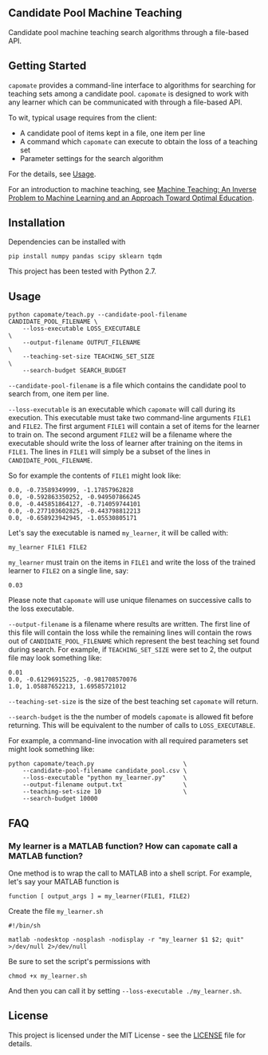 ## Candidate Pool Machine Teaching

Candidate pool machine teaching search algorithms through a file-based
API.

## Getting Started

`capomate` provides a command-line interface to algorithms for
searching for teaching sets among a candidate pool. `capomate` is
designed to work with any learner which can be communicated with
through a file-based API.

To wit, typical usage requires from the client:

* A candidate pool of items kept in a file, one item per line
* A command which `capomate` can execute to obtain the loss of a teaching set
* Parameter settings for the search algorithm

For the details, see [Usage](#usage).

For an introduction to machine teaching,
see
[Machine Teaching: An Inverse Problem to Machine Learning and an Approach Toward Optimal Education](http://pages.cs.wisc.edu/~jerryzhu/pub/MachineTeachingAAAI15.pdf).

## Installation

Dependencies can be installed with

```
pip install numpy pandas scipy sklearn tqdm
```

This project has been tested with Python 2.7.

## Usage

    python capomate/teach.py --candidate-pool-filename CANDIDATE_POOL_FILENAME \
        --loss-executable LOSS_EXECUTABLE                                      \
        --output-filename OUTPUT_FILENAME                                      \
        --teaching-set-size TEACHING_SET_SIZE                                  \ 
        --search-budget SEARCH_BUDGET

`--candidate-pool-filename` is a file which contains the candidate pool to search from, one item per line.

`--loss-executable` is an executable which `capomate` will call during its execution. This executable must take two command-line arguments `FILE1` and `FILE2`. The first argument `FILE1` will contain a set of items for the learner to train on. The second argument `FILE2` will be a filename where the executable should write the loss of learner after training on the items in `FILE1`. The lines in `FILE1` will simply be a subset of the lines in `CANDIDATE_POOL_FILENAME`.

So for example the contents of `FILE1` might look like:

    0.0, -0.73589349999, -1.17857962828
    0.0, -0.592863350252, -0.949507866245
    0.0, -0.445851864127, -0.714059744101
    0.0, -0.277103602825, -0.443798812213
    0.0, -0.658923942945, -1.05530805171

Let's say the executable is named `my_learner`, it will be called with:

```my_learner FILE1 FILE2```

`my_learner` must train on the items in `FILE1` and write the loss of the trained learner to `FILE2` on a single line, say:

    0.03

Please note that `capomate` will use unique filenames on successive calls to the loss executable.

`--output-filename` is a filename where results are written. The first line of this file will contain the loss while the remaining lines will contain the rows out of `CANDIDATE_POOL_FILENAME` which represent the best teaching set found during search. For example, if `TEACHING_SET_SIZE` were set to 2, the output file may look something like:

    0.01
    0.0, -0.61296915225, -0.981708570076
    1.0, 1.05887652213, 1.69585721012

`--teaching-set-size` is the size of the best teaching set `capomate` will return.

`--search-budget` is the the number of models `capomate` is allowed fit before returning. This will be equivalent to the number of calls to `LOSS_EXECUTABLE`.

For example, a command-line invocation with all required parameters set might look something like:

    python capomate/teach.py                         \
        --candidate-pool-filename candidate_pool.csv \
        --loss-executable "python my_learner.py"     \
        --output-filename output.txt                 \
        --teaching-set-size 10                       \
        --search-budget 10000

## FAQ

### My learner is a MATLAB function? How can `capomate` call a MATLAB function?

One method is to wrap the call to MATLAB into a shell script. For example, let's say your MATLAB function is

    function [ output_args ] = my_learner(FILE1, FILE2)

Create the file `my_learner.sh`

    #!/bin/sh
    
    matlab -nodesktop -nosplash -nodisplay -r "my_learner $1 $2; quit" >/dev/null 2>/dev/null

Be sure to set the script's permissions with

    chmod +x my_learner.sh

And then you can call it by setting `--loss-executable ./my_learner.sh`.

## License

This project is licensed under the MIT License - see the [LICENSE](LICENSE) file for details.


